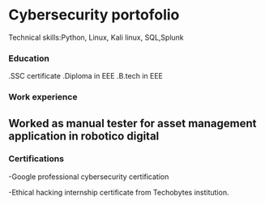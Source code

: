 # Cybersecurity portofolio
Technical skills:Python, Linux, Kali linux, SQL,Splunk
### Education
.SSC certificate
.Diploma in EEE
.B.tech in EEE
### Work experience
## Worked as manual tester for asset management application in robotico digital
### Certifications
-Google professional cybersecurity certification

-Ethical hacking internship certificate from Techobytes institution.
